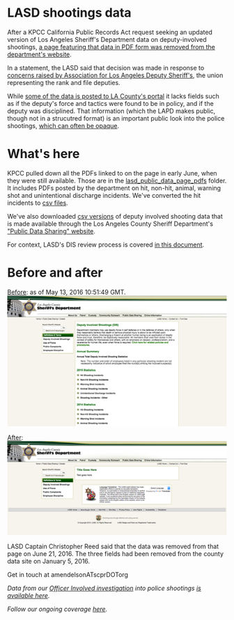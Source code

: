 # LASD shootings data

After a KPCC California Public Records Act request seeking an updated version of Los Angeles Sheriff's Department data on deputy-involved shootings, [a page featuring that data in PDF form was removed from the department's website](http://www.scpr.org/news/2016/07/07/62152/la-sheriff-stops-sharing-data-on-shooting-evaluati/).

In a statement, the LASD said that decision was made in response to [concerns raised by Association for Los Angeles Deputy Sheriff's](http://projects.scpr.org/documents/#document=2941429-ALADS-Letter-to-LASD/), the union representing the rank and file deputies.

While [some of the data is posted to LA County's portal](https://data.lacounty.gov/Criminal/Deputy-Details-Hit-Shooting-Incidents-and-Non-Hit-/7jc3-gsk7) it lacks fields such as if the deputy's force and tactics were found to be in policy, and if the deputy was disciplined. That information (which the LAPD makes public, though not in a strucutred format) is an important public look into the police shootings, [which can often be opaque](http://projects.scpr.org/officer-involved/stories/the-black-box/).

# What's here

KPCC pulled down all the PDFs linked to on the page in early June, when they were still available. Those are in the [lasd_public_data_page_pdfs](./lasd_public_data_page_pdfs) folder. It includes PDFs posted by the department on hit, non-hit, animal, warning shot and unintentional discharge incidents. We've converted the hit incidents to [csv files](./csvs/converted-pdfs).

We've also downloaded [csv versions](./csvs/open-data-versions) of deputy involved shooting data that is made available through the Los Angeles County Sheriff Department's ["Public Data Sharing" website](http://www.la-sheriff.org/s2/page_render.aspx?pagename=info_main).

For context, LASD's DIS review process is covered [in this document](DIS_Flowchart.pdf).


# Before and after
[Before](https://webcache.googleusercontent.com/search?q=cache:http://www.la-sheriff.org/s2/page_render.aspx?pagename=info_detail_03): as of May 13, 2016 10:51:49 GMT.
![](images/lasd_before.png)

[After](http://www.la-sheriff.org/s2/page_render.aspx?pagename=info_detail_03):
![](images/lasd_after.png)

LASD Captain Christopher Reed said that the data was removed from that page on June 21, 2016. The three fields had been removed from the county data site on January 5, 2016.

Get in touch at amendelsonATscprDOTorg

*Data from our [Officer Involved investigation](http://projects.scpr.org/officer-involved/) into police shootings [is available here](https://github.com/SCPR/kpcc-data-team/tree/master/data/kpcc-officer-involved).*

*Follow our ongoing coverage [here](http://projects.scpr.org/internal/tools/topic-pages/).*
